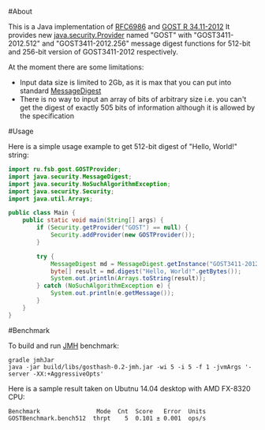 #About

This is a Java implementation of [RFC6986](https://tools.ietf.org/html/rfc6986) and
[GOST R 34.11-2012](http://protect.gost.ru/document.aspx?control=7&baseC=6&page=1&month=6&year=-1&search=&id=180209)
It provides new [java.security.Provider](http://docs.oracle.com/javase/8/docs/api/java/security/Provider.html) named "GOST"
with "GOST3411-2012.512" and "GOST3411-2012.256" message digest functions for 512-bit and 256-bit version of GOST3411-2012
respectively.

At the moment there are some limitations:

* Input data size is limited to 2Gb, as it is max that you can put into standard [MessageDigest](http://docs.oracle.com/javase/8/docs/api/java/security/MessageDigest.html)
* There is no way to input an array of bits of arbitrary size i.e. you can't get the digest of exactly 505 bits of information although it is allowed by the specification

#Usage

Here is a simple usage example to get 512-bit digest of "Hello, World!" string:

```java
import ru.fsb.gost.GOSTProvider;
import java.security.MessageDigest;
import java.security.NoSuchAlgorithmException;
import java.security.Security;
import java.util.Arrays;

public class Main {
    public static void main(String[] args) {
        if (Security.getProvider("GOST") == null) {
            Security.addProvider(new GOSTProvider());
        }

        try {
            MessageDigest md = MessageDigest.getInstance("GOST3411-2012.512");
            byte[] result = md.digest("Hello, World!".getBytes());
            System.out.println(Arrays.toString(result));
        } catch (NoSuchAlgorithmException e) {
            System.out.println(e.getMessage());
        }
    }
}
```

#Benchmark

To build and run [JMH](http://openjdk.java.net/projects/code-tools/jmh/) benchmark:

    gradle jmhJar
    java -jar build/libs/gosthash-0.2-jmh.jar -wi 5 -i 5 -f 1 -jvmArgs '-server -XX:+AggressiveOpts'

Here is a sample result taken on Ubutnu 14.04 desktop with AMD FX-8320 CPU:

    Benchmark                Mode  Cnt  Score   Error  Units
    GOSTBenchmark.bench512  thrpt    5  0.101 ± 0.001  ops/s